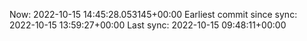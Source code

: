 Now: 2022-10-15 14:45:28.053145+00:00 Earliest commit since sync: 2022-10-15 13:59:27+00:00 Last sync: 2022-10-15 09:48:11+00:00
